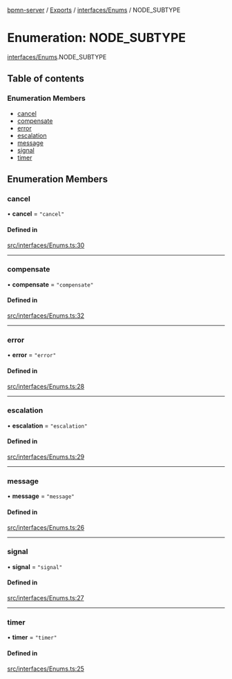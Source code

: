[bpmn-server](../README.md) / [Exports](../modules.md) / [interfaces/Enums](../modules/interfaces_Enums.md) / NODE\_SUBTYPE

# Enumeration: NODE\_SUBTYPE

[interfaces/Enums](../modules/interfaces_Enums.md).NODE_SUBTYPE

## Table of contents

### Enumeration Members

- [cancel](interfaces_Enums.NODE_SUBTYPE.md#cancel)
- [compensate](interfaces_Enums.NODE_SUBTYPE.md#compensate)
- [error](interfaces_Enums.NODE_SUBTYPE.md#error)
- [escalation](interfaces_Enums.NODE_SUBTYPE.md#escalation)
- [message](interfaces_Enums.NODE_SUBTYPE.md#message)
- [signal](interfaces_Enums.NODE_SUBTYPE.md#signal)
- [timer](interfaces_Enums.NODE_SUBTYPE.md#timer)

## Enumeration Members

### cancel

• **cancel** = ``"cancel"``

#### Defined in

[src/interfaces/Enums.ts:30](https://github.com/linonetwo/bpmn-server/blob/02da6f2/src/interfaces/Enums.ts#L30)

___

### compensate

• **compensate** = ``"compensate"``

#### Defined in

[src/interfaces/Enums.ts:32](https://github.com/linonetwo/bpmn-server/blob/02da6f2/src/interfaces/Enums.ts#L32)

___

### error

• **error** = ``"error"``

#### Defined in

[src/interfaces/Enums.ts:28](https://github.com/linonetwo/bpmn-server/blob/02da6f2/src/interfaces/Enums.ts#L28)

___

### escalation

• **escalation** = ``"escalation"``

#### Defined in

[src/interfaces/Enums.ts:29](https://github.com/linonetwo/bpmn-server/blob/02da6f2/src/interfaces/Enums.ts#L29)

___

### message

• **message** = ``"message"``

#### Defined in

[src/interfaces/Enums.ts:26](https://github.com/linonetwo/bpmn-server/blob/02da6f2/src/interfaces/Enums.ts#L26)

___

### signal

• **signal** = ``"signal"``

#### Defined in

[src/interfaces/Enums.ts:27](https://github.com/linonetwo/bpmn-server/blob/02da6f2/src/interfaces/Enums.ts#L27)

___

### timer

• **timer** = ``"timer"``

#### Defined in

[src/interfaces/Enums.ts:25](https://github.com/linonetwo/bpmn-server/blob/02da6f2/src/interfaces/Enums.ts#L25)
